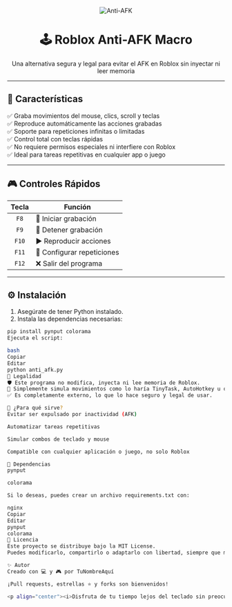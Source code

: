 <p align="center">
  <img src="https://img.shields.io/badge/Anti--AFK-Roblox-blueviolet?style=for-the-badge&logo=python&logoColor=white" alt="Anti-AFK">
</p>

<h1 align="center">🕹️ Roblox Anti-AFK Macro</h1>
<p align="center">Una alternativa segura y legal para evitar el AFK en Roblox sin inyectar ni leer memoria</p>

---

## 🚀 Características

✅ Graba movimientos del mouse, clics, scroll y teclas  
✅ Reproduce automáticamente las acciones grabadas  
✅ Soporte para repeticiones infinitas o limitadas  
✅ Control total con teclas rápidas  
✅ No requiere permisos especiales ni interfiere con Roblox  
✅ Ideal para tareas repetitivas en cualquier app o juego  

---

## 🎮 Controles Rápidos

| Tecla | Función                      |
|:-----:|------------------------------|
| `F8`  | 🎥 Iniciar grabación         |
| `F9`  | 🛑 Detener grabación         |
| `F10` | ▶ Reproducir acciones        |
| `F11` | 🔁 Configurar repeticiones   |
| `F12` | ❌ Salir del programa        |

---

## ⚙️ Instalación

1. Asegúrate de tener Python instalado.
2. Instala las dependencias necesarias:

```bash
pip install pynput colorama
Ejecuta el script:

bash
Copiar
Editar
python anti_afk.py
🔐 Legalidad
🛡️ Este programa no modifica, inyecta ni lee memoria de Roblox.
🔁 Simplemente simula movimientos como lo haría TinyTask, AutoHotkey u otros macros legales.
✅ Es completamente externo, lo que lo hace seguro y legal de usar.

🧠 ¿Para qué sirve?
Evitar ser expulsado por inactividad (AFK)

Automatizar tareas repetitivas

Simular combos de teclado y mouse

Compatible con cualquier aplicación o juego, no solo Roblox

🧩 Dependencias
pynput

colorama

Si lo deseas, puedes crear un archivo requirements.txt con:

nginx
Copiar
Editar
pynput
colorama
📄 Licencia
Este proyecto se distribuye bajo la MIT License.
Puedes modificarlo, compartirlo o adaptarlo con libertad, siempre que mantengas los créditos.

✨ Autor
Creado con 💻 y 🎮 por TuNombreAquí

¡Pull requests, estrellas ⭐ y forks son bienvenidos!

<p align="center"><i>Disfruta de tu tiempo lejos del teclado sin preocupaciones 💤</i></p> ```
